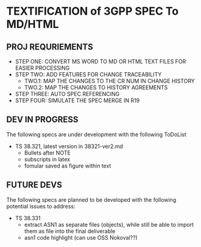 TEXTIFICATION of 3GPP SPEC To MD/HTML
======

## PROJ REQURIEMENTS
- STEP ONE: CONVERT MS WORD TO MD OR HTML TEXT FILES FOR EASIER PROCESSING
- STEP TWO: ADD FEATURES FOR CHANGE TRACEABILITY
  - TWO.1: MAP THE CHANGES TO THE CR NUM IN CHANGE HISTORY
  - TWO.2: MAP THE CHANGES TO HISTORY AGREEMENTS
- STEP THREE: AUTO SPEC REFERENCING 
- STEP FOUR: SIMULATE THE SPEC MERGE IN R19

## DEV IN PROGRESS

The following specs are under development with the following ToDoList

- TS 38.321, latest version in 38321-ver2.md
  - Bullets after NOTE
  - subscripts in latex
  - fomular saved as figure within text


## FUTURE DEVS

The following specs are planned to be developed with the following potential issues to address:

- TS 38.331
  - extract ASN1 as separate files (objects), while still be able to import them as file into the final deliverable
  - asn1 code highlight (can use OSS Nokoval??)